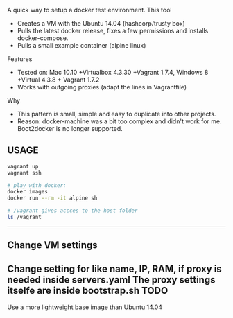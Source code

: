 
A quick way to setup a docker test environment. This tool
 * Creates a VM with the Ubuntu 14.04 (hashcorp/trusty box)
 * Pulls the latest docker release, fixes a few permissions and installs docker-compose.
 * Pulls a small example container (alpine linux)

Features
 * Tested on: Mac 10.10 +Virtualbox 4.3.30 +Vagrant 1.7.4, Windows 8 +Virtual 4.3.8 + Vagrant 1.7.2
 * Works with outgoing proxies (adapt the lines in Vagrantfile)

Why
 * This pattern is small, simple and easy to duplicate into other projects.
 * Reason: docker-machine was a bit too complex and didn't work for me. Boot2docker is no longer supported.

USAGE
-----
``` bash
vagrant up
vagrant ssh

# play with docker:
docker images
docker run --rm -it alpine sh

# /vagrant gives accces to the host folder
ls /vagrant
```
---

## Change VM settings

Change setting for like name, IP, RAM, if proxy is needed inside servers.yaml
The proxy settings itselfe are inside bootstrap.sh
TODO
----
Use a more lightweight base image than Ubuntu 14.04
